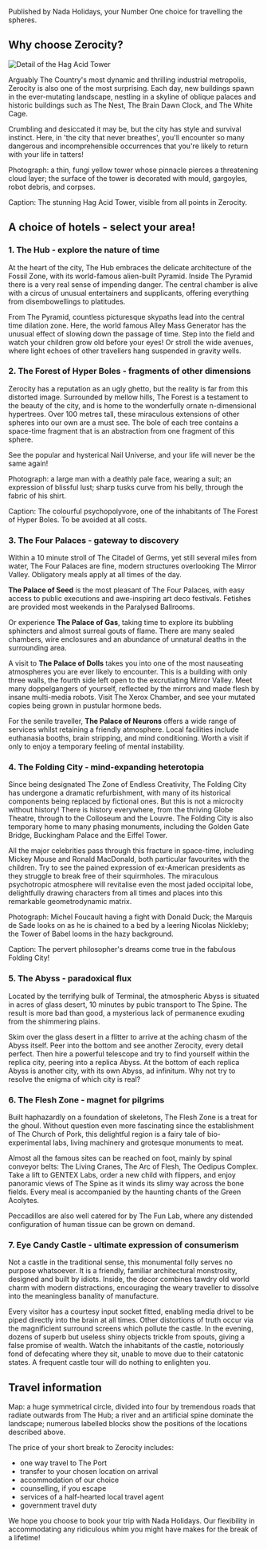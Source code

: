 Published by Nada Holidays, your Number One choice for travelling the spheres.

## Why choose Zerocity?

<image src="./images/hag_acid_tower_detail.png" class="float-left" title="Detail of the Hag Acid Tower">

Arguably The Country's most dynamic and thrilling industrial metropolis, Zerocity is also one of the most surprising. Each day, new buildings spawn in the ever-mutating landscape, nestling in a skyline of oblique palaces and historic buildings such as The Nest, The Brain Dawn Clock, and The White Cage.

Crumbling and desiccated it may be, but the city has style and survival instinct. Here, in 'the city that never breathes', you'll encounter so many dangerous and incomprehensible occurrences that you're likely to return with your life in tatters!

Photograph: a thin, fungi yellow tower whose pinnacle pierces a threatening cloud layer; the surface of the tower is decorated with mould, gargoyles, robot debris, and corpses.

Caption: The stunning Hag Acid Tower, visible from all points in Zerocity.

<pagebreak>

## A choice of hotels - select your area!

### 1. The Hub - explore the nature of time

At the heart of the city, The Hub embraces the delicate architecture of the Fossil Zone, with its world-famous alien-built Pyramid. Inside The Pyramid there is a very real sense of impending danger. The central chamber is alive with a circus of unusual entertainers and supplicants, offering everything from disembowellings to platitudes.

From The Pyramid, countless picturesque skypaths lead into the central time dilation zone. Here, the world famous Alley Mass Generator has the unusual effect of slowing down the passage of time. Step into the field and watch your children grow old before your eyes! Or stroll the wide avenues, where light echoes of other travellers hang suspended in gravity wells.

### 2. The Forest of Hyper Boles - fragments of other dimensions

Zerocity has a reputation as an ugly ghetto, but the reality is far from this distorted image. Surrounded by mellow hills, The Forest is a testament to the beauty of the city, and is home to the wonderfully ornate n-dimensional hypertrees. Over 100 metres tall, these miraculous extensions of other spheres into our own are a must see. The bole of each tree contains a space-time fragment that is an abstraction from one fragment of this sphere.

See the popular and hysterical Nail Universe, and your life will never be the same again!

Photograph: a large man with a deathly pale face, wearing a suit; an expression of blissful lust; sharp tusks curve from his belly, through the fabric of his shirt.

Caption: The colourful psychopolyvore, one of the inhabitants of The Forest of Hyper Boles. To be avoided at all costs.

<pagebreak>

### 3. The Four Palaces - gateway to discovery

Within a 10 minute stroll of The Citadel of Germs, yet still several miles from water, The Four Palaces are fine, modern structures overlooking The Mirror Valley. Obligatory meals apply at all times of the day.

**The Palace of Seed** is the most pleasant of The Four Palaces, with easy access to public executions and awe-inspiring art deco festivals. Fetishes are provided most weekends in the Paralysed Ballrooms.

Or experience **The Palace of Gas**, taking time to explore its bubbling sphincters and almost surreal gouts of flame. There are many sealed chambers, wire enclosures and an abundance of unnatural deaths in the surrounding area.

A visit to **The Palace of Dolls** takes you into one of the most nauseating atmospheres you are ever likely to encounter. This is a building with only three walls, the fourth side left open to the excrutiating Mirror Valley. Meet many doppelgangers of yourself, reflected by the mirrors and made flesh by insane multi-media robots. Visit The Xerox Chamber, and see your mutated copies being grown in pustular hormone beds.

For the senile traveller, **The Palace of Neurons** offers a wide range of services whilst retaining a friendly atmosphere. Local facilities include euthanasia booths, brain stripping, and mind conditioning. Worth a visit if only to enjoy a temporary feeling of mental instability.

### 4. The Folding City - mind-expanding heterotopia

Since being designated The Zone of Endless Creativity, The Folding City has undergone a dramatic refurbishment, with many of its historical components being replaced by fictional ones. But this is not a microcity without history! There is history everywhere, from the thriving Globe Theatre, through to the Colloseum and the Louvre. The Folding City is also temporary home to many phasing monuments, including the Golden Gate Bridge, Buckingham Palace and the Eiffel Tower.

All the major celebrities pass through this fracture in space-time, including Mickey Mouse and Ronald MacDonald, both particular favourites with the children. Try to see the pained expression of ex-American presidents as they struggle to break free of their squirmholes. The miraculous psychotropic atmosphere will revitalise even the most jaded occipital lobe, delightfully drawing characters from all times and places into this remarkable geometrodynamic matrix.

Photograph: Michel Foucault having a fight with Donald Duck; the Marquis de Sade looks on as he is chained to a bed by a leering  Nicolas Nickleby; the Tower of Babel looms in the hazy background.

Caption: The pervert philosopher's dreams come true in the fabulous Folding City!

### 5. The Abyss - paradoxical flux

Located by the terrifying bulk of Terminal, the atmospheric Abyss is situated in acres of glass desert, 10 minutes by pubic transport to The Spine. The result is more bad than good, a mysterious lack of permanence exuding from the shimmering plains.

Skim over the glass desert in a flitter to arrive at the aching chasm of the Abyss itself. Peer into the bottom and see another Zerocity, every detail perfect. Then hire a powerful telescope and try to find yourself within the replica city, peering into a replica Abyss. At the bottom of each replica Abyss is another city, with its own Abyss, ad infinitum. Why not try to resolve the enigma of which city is real?

### 6. The Flesh Zone - magnet for pilgrims

Built haphazardly on a foundation of skeletons, The Flesh Zone is a treat for the ghoul. Without question even more fascinating since the establishment of The Church of Pork, this delightful region is a fairy tale of bio-experimental labs, living machinery and grotesque monuments to meat.

Almost all the famous sites can be reached on foot, mainly by spinal conveyor belts: The Living Cranes, The Arc of Flesh, The Oedipus Complex. Take a lift to GENTEX Labs, order a new child with flippers, and enjoy panoramic views of The Spine as it winds its slimy way across the bone fields. Every meal is accompanied by the haunting chants of the Green Acolytes.

Peccadillos are also well catered for by The Fun Lab, where any distended configuration of human tissue can be grown on demand.

### 7. Eye Candy Castle - ultimate expression of consumerism

Not a castle in the traditional sense, this monumental folly serves no purpose whatsoever. It is a friendly, familiar architectural monstrosity, designed and built by idiots. Inside, the decor combines tawdry old world charm with modern distractions, encouraging the weary traveller to dissolve into the meaningless banality of manufacture.

Every visitor has a courtesy input socket fitted, enabling media drivel to be piped directly into the brain at all times. Other distortions of truth occur via the magnificient surround screens which pollute the castle. In the evening, dozens of superb but useless shiny objects trickle from spouts, giving a false promise of wealth. Watch the inhabitants of the castle, notoriously fond of defecating where they sit, unable to move due to their catatonic states. A frequent castle tour will do nothing to enlighten you.

## Travel information

Map: a huge symmetrical circle, divided into four by tremendous roads that radiate outwards from The Hub; a river and an artificial spine dominate the landscape; numerous labelled blocks show the positions of the locations described above.

The price of your short break to Zerocity includes:

* one way travel to The Port
* transfer to your chosen location on arrival
* accommodation of our choice
* counselling, if you escape
* services of a half-hearted local travel agent
* government travel duty

We hope you choose to book your trip with Nada Holidays. Our flexibility in accommodating any ridiculous whim you might have makes for the break of a lifetime!
